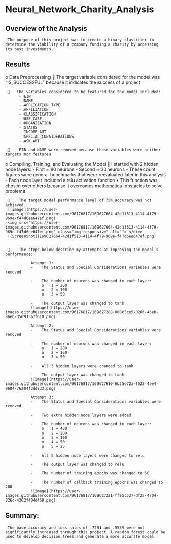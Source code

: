 # Neural_Network_Charity_Analysis


## Overview of the Analysis

     The purpose of this project was to create a binary classifier to determine the viability of a company funding a charity by accessing its past investments.


## Results

o	Data Preprocessing
        The target variable considered for the model was “IS_SUCCESSFUL” because it indicates the success of a project

        The variables considered to be featured for the model included:
          -	EIN
          -	NAME
          -	APPLICATION_TYPE
          -	AFFILIATION
          -	CLASSIFICATION
          -	USE_CASE
          -	ORGANIZATION
          -	STATUS
          -	INCOME_AMT
          -	SPECIAL_CONSIDERATIONS
          -	ASK_AMT

         EIN and NAME were removed because these variables were neither targets nor features

o	Compiling, Training, and Evaluating the Model
         I started with 2 hidden node layers:
          -	First = 80 neurons
          -	Second = 30 neurons
          -	These count figures were general benchmarks that were reevaluated later in this analysis
          -	Each node layer included a relu activation function
               •	This function was chosen over others because it overcomes mathematical obstacles to solve problems

         The target model performance level of 75% accuracy was not achieved
     ![image](https://user-images.githubusercontent.com/96176817/169627664-42d1f513-4114-4f79-969e-f47d6ee647ef.png)
     <img src="https://user-images.githubusercontent.com/96176817/169627664-42d1f513-4114-4f79-969e-f47d6ee647ef.png" class="img-responsive" alt=""> </div>
     ![ScreenShot](169627664-42d1f513-4114-4f79-969e-f47d6ee647ef.png)


         The steps below describe my attempts at improving the model’s performance:

               Attempt 1: 
               -	The Status and Special Considerations variables were removed

               -	The number of neurons was changed in each layer:
                    o	1 = 200
                    o	2 = 100
                    o	3 = 50

               -	The output layer was changed to tanh
               ![image](https://user-images.githubusercontent.com/96176817/169627288-80085ce5-026d-46eb-86eb-356915a7f610.png)

               Attempt 2:
               -	The Status and Special Considerations variables were removed

               -	The number of neurons was changed in each layer:
                    o	1 = 200
                    o	2 = 100
                    o	3 = 50

               -	All 3 hidden layers were changed to tanh

               -	The output layer was changed to tanh
               ![image](https://user-images.githubusercontent.com/96176817/169627610-6b25e72a-f522-4ee4-9684-76204f3dd833.png)

               Attempt 3:
               -	The Status and Special Considerations variables were removed

               -	Two extra hidden node layers were added

               -	The number of neurons was changed in each layer:
                    o	1 = 400
                    o	2 = 200
                    o	3 = 100
                    o	4 = 50
                    o	5 = 25

               -	All 5 hidden node layers were changed to relu

               -	The output layer was changed to relu

               -	The number of training epochs was changed to 60

               -	The number of callback training epochs was changed to 200
               ![image](https://user-images.githubusercontent.com/96176817/169627321-ff95c527-df25-4704-826d-4362f404d468.png)


## Summary:
     The base accuracy and loss rates of .7251 and .5559 were not significantly increased through this project. A random forest could be used to develop decision trees and generate a more accurate model.
